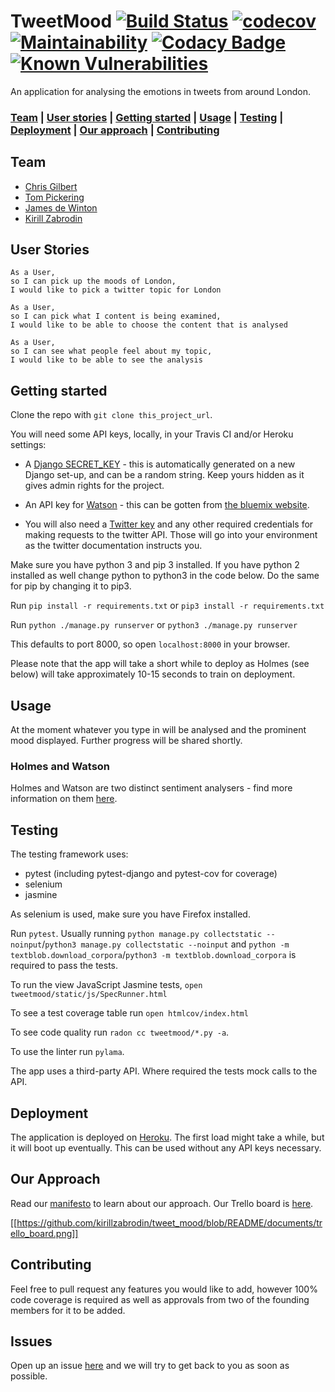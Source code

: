 # TweetMood   [![Build Status](https://travis-ci.com/kirillzabrodin/tweet_mood.svg?branch=master)](https://travis-ci.com/kirillzabrodin/tweet_mood)   [![codecov](https://codecov.io/gh/kirillzabrodin/tweet_mood/branch/master/graph/badge.svg)](https://codecov.io/gh/kirillzabrodin/tweet_mood)   [![Maintainability](https://api.codeclimate.com/v1/badges/c36bb6965805cd5f41af/maintainability)](https://codeclimate.com/github/kirillzabrodin/tweet_mood/maintainability)   [![Codacy Badge](https://api.codacy.com/project/badge/Grade/53289efff5ef47be9ec24611b0a09f27)](https://www.codacy.com/app/kirillzabrodin/tweet_mood?utm_source=github.com&amp;utm_medium=referral&amp;utm_content=kirillzabrodin/tweet_mood&amp;utm_campaign=Badge_Grade)   [![Known Vulnerabilities](https://snyk.io/test/github/kirillzabrodin/tweet_mood/badge.svg)](https://snyk.io/test/github/kirillzabrodin/tweet_mood)
An application for analysing the emotions in tweets from around London.

### [Team](https://github.com/kirillzabrodin/tweet_mood#team) |  [User stories](https://github.com/kirillzabrodin/tweet_mood#user-stories) |  [Getting started](https://github.com/kirillzabrodin/tweet_mood#getting-started) |  [Usage](https://github.com/kirillzabrodin/tweet_mood#usage) |  [Testing](https://github.com/kirillzabrodin/tweet_mood#testing) |   [Deployment](https://github.com/kirillzabrodin/tweet_mood#deployment) |   [Our approach](https://github.com/kirillzabrodin/tweet_mood#our-approach) |  [Contributing](https://github.com/kirillzabrodin/tweet_mood#contributing)

## Team

* [Chris Gilbert](https://github.com/chrisjgilbert)
* [Tom Pickering](https://github.com/topickering)
* [James de Winton](http://github.com/jamesdew12)
* [Kirill Zabrodin](https://github.com/kirillzabrodin)

## User Stories
```
As a User,
so I can pick up the moods of London,
I would like to pick a twitter topic for London

As a User,
so I can pick what I content is being examined,
I would like to be able to choose the content that is analysed

As a User,
so I can see what people feel about my topic,
I would like to be able to see the analysis
```

## Getting started
Clone the repo with `git clone this_project_url`.

You will need some API keys, locally, in your Travis CI and/or Heroku settings:

* A [Django SECRET_KEY](https://github.com/kirillzabrodin/tweet_mood/blob/master/mysite/settings.py) - this is automatically generated on a new Django set-up, and can be a random string.  Keep yours hidden as it gives admin rights for the project.

* An API key for [Watson](https://github.com/kirillzabrodin/tweet_mood/blob/master/tweetmood/watson.py) - this can be gotten from [the bluemix website](https://console.bluemix.net/).

* You will also need a [Twitter key](https://github.com/kirillzabrodin/tweet_mood/blob/tweepy/tweetmood/tweeterpy.py) and any other required credentials for making requests to the twitter API. Those will go into your environment as the twitter documentation instructs you.

Make sure you have python 3 and pip 3 installed. If you have python 2 installed as well change python to python3 in the code below. Do the same for pip by changing it to pip3.

Run `pip install -r requirements.txt` or `pip3 install -r requirements.txt`

Run `python ./manage.py runserver` or `python3 ./manage.py runserver`

This defaults to port 8000, so open `localhost:8000` in your browser.

Please note that the app will take a short while to deploy as Holmes (see below) will take approximately 10-15 seconds to train on deployment.

## Usage

At the moment whatever you type in will be analysed and the prominent mood displayed. Further progress will be shared shortly.

### Holmes and Watson

Holmes and Watson are two distinct sentiment analysers - find more information on them [here](https://github.com/kirillzabrodin/tweet_mood/blob/docs_folder/documents/HolmesAndWatson.md).

## Testing

The testing framework uses:
* pytest (including pytest-django and pytest-cov for coverage)
* selenium
* jasmine

As selenium is used, make sure you have Firefox installed.

Run `pytest`. Usually running `python manage.py collectstatic --noinput`/`python3 manage.py collectstatic --noinput` and `python -m textblob.download_corpora`/`python3 -m textblob.download_corpora` is required to pass the tests.

To run the view JavaScript Jasmine tests, `open tweetmood/static/js/SpecRunner.html`

To see a test coverage table run `open htmlcov/index.html`

To see code quality run `radon cc tweetmood/*.py -a`.

To use the linter run `pylama`.

The app uses a third-party API. Where required the tests mock calls to the API.

## Deployment

The application is deployed on [Heroku](https://tweet-mood.herokuapp.com/). The first load might take a while, but it will boot up eventually. This can be used without any API keys necessary.

## Our Approach

Read our [manifesto](https://github.com/kirillzabrodin/tweet_mood/wiki/Manifesto) to learn about our approach. Our Trello board is [here](https://trello.com/b/fG7kmZBO/api-tweet).

[[https://github.com/kirillzabrodin/tweet_mood/blob/README/documents/trello_board.png]]

## Contributing

Feel free to pull request any features you would like to add, however 100% code coverage is required as well as approvals from two of the founding members for it to be added.

## Issues

Open up an issue [here](https://github.com/kirillzabrodin/tweet_mood/issues) and we will try to get back to you as soon as possible.
